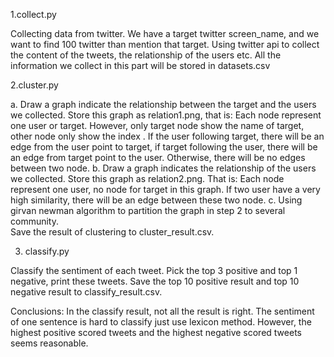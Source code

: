 1.collect.py

Collecting data from twitter.
We have a target twitter screen_name, and we want to find 100 twitter than mention that target.
Using twitter api to collect the content of the tweets, the relationship of the users etc.
All the information we collect in this part will be stored in datasets.csv

2.cluster.py

  a. Draw a graph indicate the relationship between the target and the users we collected. 
     Store this graph as relation1.png, that is: Each node represent one user or target. However, only target node show the name of target, other node only show the index . If the user following target, there will be an edge from the user point to target, if target following the user, there will be an edge from target point to the user. Otherwise, there will be no edges between two node.
  b. Draw a graph indicates the relationship of the users we collected. 
      Store this graph as relation2.png. That is: Each node represent one user, no node for target in this graph. If two user have a very high similarity, there will be an edge between these two node.
  c. Using girvan newman algorithm to partition the graph in step 2 to several community.  
      Save the result of clustering to cluster_result.csv.
      
3. classify.py

Classify the sentiment of each tweet. Pick the top 3 positive and top 1 negative, print these tweets.
Save the top 10 positive result and top 10 negative result to classify_result.csv.

Conclusions:
In the classify result, not all the result is right. The sentiment of one sentence is hard to classify just use lexicon method.
However, the highest positive scored tweets and the highest negative scored tweets seems reasonable.

